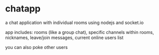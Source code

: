 # chatapp
a chat application with individual rooms using nodejs and socket.io

app includes:
rooms (like a group chat), specific channels within rooms, nicknames, leave/join messages, current online users list

you can also poke other users
